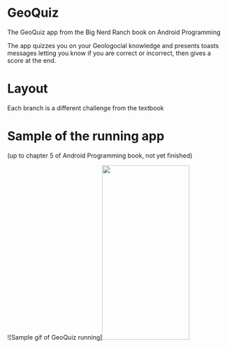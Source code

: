 # GeoQuiz
The GeoQuiz app from the Big Nerd Ranch book on Android Programming

The app quizzes you on your Geologocial knowledge and presents toasts messages
letting you know if you are correct or incorrect, then gives a score at the end.

# Layout
Each branch is a different challenge from the textbook

# Sample of the running app
(up to chapter 5 of Android Programming book, not yet finished)

![Sample gif of GeoQuiz running]<img src="https://media.giphy.com/media/vFKqnCdLPNOKc/giphy.gif" width="200" height="400" />
